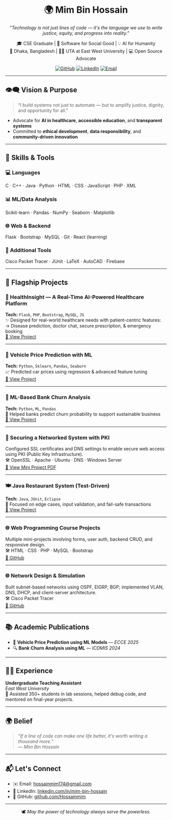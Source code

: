 <h1 align="center">🌍 Mim Bin Hossain</h1>
<p align="center">
  <i>“Technology is not just lines of code — it's the language we use to write justice, equity, and progress into reality.”</i>
</p>

<p align="center">
  🎓 CSE Graduate | 🌱 Software for Social Good | 💡 AI for Humanity <br>
  📍 Dhaka, Bangladesh | 👨‍🏫 UTA at East West University | 💻 Open Source Advocate
</p>

<p align="center">
  <a href="https://github.com/Hossainmim"><img src="https://img.shields.io/github/followers/Hossainmim?label=GitHub&style=social" alt="GitHub"></a>
  <a href="https://linkedin.com/in/mim-bin-hossain"><img src="https://img.shields.io/badge/LinkedIn-Connect-blue?logo=linkedin&style=flat-square" alt="LinkedIn"></a>
  <a href="mailto:hossainmim174@gmail.com"><img src="https://img.shields.io/badge/Email-Contact-red?logo=gmail&style=flat-square" alt="Email"></a>
</p>

---

## 👁️‍🗨️ Vision & Purpose

> “I build systems not just to automate — but to amplify justice, dignity, and opportunity for all.”

- Advocate for **AI in healthcare**, **accessible education**, and **transparent systems**  
- Committed to **ethical development**, **data responsibility**, and **community-driven innovation**

---

## 🚀 Skills & Tools

### 💻 Languages  
C · C++ · Java · Python · HTML · CSS · JavaScript · PHP · XML

### 📊 ML/Data Analysis  
Scikit-learn · Pandas · NumPy · Seaborn · Matplotlib

### 🌐 Web & Backend  
Flask · Bootstrap · MySQL · Git · React (learning)

### 🧰 Additional Tools  
Cisco Packet Tracer · JUnit · LaTeX · AutoCAD · Firebase

---

## 🌟 Flagship Projects

### 🏥 HealthInsight — A Real-Time AI-Powered Healthcare Platform  
**Tech:** `Flask`, `PHP`, `Bootstrap`, `MySQL`, `JS`  
✨ Designed for real-world healthcare needs with patient-centric features:  
→ Disease prediction, doctor chat, secure prescription, & emergency booking  
[🔗 View Project](https://github.com/Hossainmim/Healthcare-Insights-for-Real-Time-Healthcare-Platform)

---

### 🚗 Vehicle Price Prediction with ML  
**Tech:** `Python`, `Sklearn`, `Pandas`, `Seaborn`  
📈 Predicted car prices using regression & advanced feature tuning  
[🔗 View Project](https://github.com/Hossainmim/Enhancing-Vehicle-Price-Prediction-with-Machine-Learning-Models-An-Analytical-Approach)

---

### 🏦 ML-Based Bank Churn Analysis  
**Tech:** `Python`, `ML`, `Pandas`  
💼 Helped banks predict churn probability to support sustainable business  
[🔗 View Project](https://github.com/Hossainmim/ML-Based-Bank-Churn-Analysis-for-Improved-Customer-Retention)

---

### 🔐 Securing a Networked System with PKI  
Configured SSL certificates and DNS settings to enable secure web access using PKI (Public Key Infrastructure).  
🛠️ OpenSSL · Apache · Ubuntu · DNS · Windows Server  
[📄 View Mini Project PDF](https://github.com/Hossainmim/Course_CSE487_Cyber_Security__Ethics/blob/main/Mini%20Project-1.pdf)

---

### 🍽️ Java Restaurant System (Test-Driven)  
**Tech:** `Java`, `JUnit`, `Eclipse`  
🧪 Focused on edge cases, input validation, and fail-safe transactions  
[🔗 View Project](https://github.com/Hossainmim/Software_Testing_Restaurant_Management_System)

---

### 🌐 Web Programming Course Projects  
Multiple mini-projects involving forms, user auth, backend CRUD, and responsive design.  
🛠️ HTML · CSS · PHP · MySQL · Bootstrap  
[🔗 GitHub](https://github.com/Hossainmim/CSE479_Web_Programming)

---

### 🌐 Network Design & Simulation  
Built subnet-based networks using OSPF, EIGRP, BGP; implemented VLAN, DNS, DHCP, and client-server architecture.  
🛠️ Cisco Packet Tracer  
[🔗 GitHub](https://github.com/Hossainmim/Computer_Networking_Design_Projects)

---


## 📚 Academic Publications

- 🧠 **Vehicle Price Prediction using ML Models** — *ECCE 2025*  
- 🔍 **Bank Churn Analysis using ML** — *ICDMIS 2024*

---

## 👨‍🏫 Experience

**Undergraduate Teaching Assistant**  
*East West University*  
🤝 Assisted 350+ students in lab sessions, helped debug code, and mentored on final-year projects.

---

## 🌍 Belief

> _"If a line of code can make one life better, it's worth writing a thousand more."_  
> _— Mim Bin Hossain_

---

## 📬 Let's Connect

- ✉️ Email: [hossainmim174@gmail.com](mailto:hossainmim174@gmail.com)  
- 💼 LinkedIn: [linkedin.com/in/mim-bin-hossain](https://linkedin.com/in/mim-bin-hossain)  
- 🔗 GitHub: [github.com/Hossainmim](https://github.com/Hossainmim)

---

<p align="center">
🕊️ <i>May the power of technology always serve the powerless.</i>
</p>
